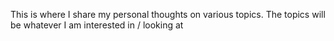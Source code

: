This is where I share my personal thoughts on various topics. The topics will be whatever I am interested in / looking at